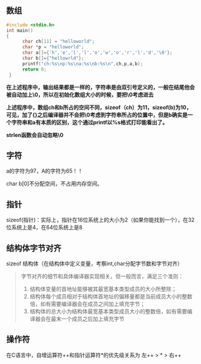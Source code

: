 ## 数组

```c
#include <stdio.h>
int main()
{
      char ch[11] = "helloworld";
      char *p = "helloworld";
      char a[]={'h','e','l','l','o','w','o','r','l','d','\0'};
      char b[]={"hellowrld"};
      printf("ch:%s\np:%s\na:%s\nb:%s\n",ch,p,a,b);
      return 0;
 }
```

**在上述程序中，输出结果都是一样的，字符串是由双引号定义的，一般在结尾他会被自动加上\0，所以在初始化数组大小的时候，要把\0考虑进去**

**上述程序中，数组ch和b所占的空间不同，sizeof（ch）为11，sizeof(b)为10，可见，加了{}之后编译器并不会把\0考虑到字符串所占的位置中，但是b确实是一个字符串和a有本质的区别，这个通过printf以%s格式打印能看出了。**

**strlen函数会自动忽略\0**

## 字符

a的字符为97，A的字符为65！！

  char b[0]不分配空间，不占用内存空间。

## 指针

sizeof(指针)：实际上，指针在16位系统上的大小为2（如果你能找到一个），在32位系统上是4，在64位系统上是8

## 结构体字节对齐

sizeof 结构体（在结构体中定义变量，考察int,char分配字节数和字节对齐）


>字节对齐的细节和具体编译器实现相关，但一般而言，满足三个准则：
>
>1. 结构体变量的首地址能够被其最宽基本类型成员的大小所整除；
>2. 结构体每个成员相对于结构体首地址的偏移量都是当前成员大小的整数倍，如有需要编译器会在成员之间加上填充字节；
>3. 结构体的总大小为结构体最宽基本类型成员大小的整数倍，如有需要编译器会在最末一个成员之后加上填充字节

## 操作符

在C语言中，自增运算符++和指针运算符*的优先级关系为
左++ > * > 右++